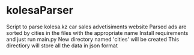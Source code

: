 # kolesaParser
Script to parse kolesa.kz car sales advetisiments website
Parsed ads are sorted by cities in the files with the appropriate name
Install requirements and just run main.py
New directory named 'cities' will be created
This directiory will store all the data in json format
